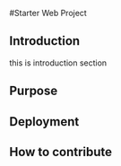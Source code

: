 #Starter Web Project

## Introduction
  this is introduction section
## Purpose

## Deployment

## How to contribute